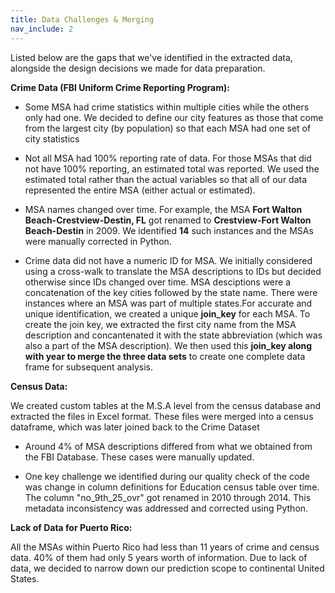 ```yaml
---
title: Data Challenges & Merging
nav_include: 2
---
```


Listed below are the gaps that we've identified in the extracted data, alongside the design decisions we made for data preparation.

**Crime Data (FBI Uniform Crime Reporting Program):**

* Some MSA had crime statistics within multiple cities while the others only had one. We decided to define our city features as those that come from the largest city (by population) so that each MSA had one set of city statistics


* Not all MSA had 100% reporting rate of data. For those MSAs that did not have 100% reporting, an estimated total was reported. We used the estimated total rather than the actual variables so that all of our data represented the entire MSA (either actual or estimated).

* MSA names changed over time. For example, the MSA **Fort Walton Beach-Crestview-Destin, FL** got renamed to **Crestview-Fort Walton Beach-Destin** in 2009. We identified **14** such instances and the MSAs were manually corrected in Python.

* Crime data did not have a numeric ID for MSA. We initially considered using a cross-walk to translate the MSA descriptions to IDs but decided otherwise since IDs changed over time. MSA desciptions were a concatenation of the key cities followed by the state name. There were instances where an MSA was part of multiple states.For accurate and unique identification, we created a unique **join_key** for each MSA. To create the join key, we extracted the first city name from the MSA description and concantenated it with the state abbreviation (which was also a part of the MSA description). We then used this **join_key along with year to merge the three data sets** to create one complete data frame for subsequent analysis.

**Census Data:**

We created custom tables at the M.S.A level from the census database and extracted the files in Excel format. These files were merged into a census dataframe, which was later joined back to the Crime Dataset

* Around 4% of MSA descriptions differed from what we obtained from the FBI Database. These cases were manually updated.  

* One key challenge we identified during our quality check of the code was change in column definitions for Education census table over time. The column "no_9th_25_ovr" got renamed in 2010 through 2014. This metadata inconsistency was addressed and corrected using Python.

**Lack of Data for Puerto Rico:**

All the MSAs within Puerto Rico had less than 11 years of crime and census data. 40% of them had only 5 years worth of information. Due to lack of data, we decided to narrow down our prediction scope to continental United States.
